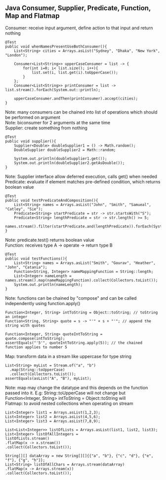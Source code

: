 
## Java Consumer, Supplier, Predicate, Function, Map and Flatmap
Consumer: receive input argument, define action to that input and return nothing
```
@Test
public void whenNamesPresentUseBothConsumer(){
    List<String> cities = Arrays.asList("Sydney", "Dhaka", "New York", "London");

    Consumer<List<String>> upperCaseConsumer = list -> {
        for(int i=0; i< list.size(); i++){
            list.set(i, list.get(i).toUpperCase());
        }
    };
    Consumer<List<String>> printConsumer = list -> list.stream().forEach(System.out::println);

    upperCaseConsumer.andThen(printConsumer).accept(cities);
}
```
Note: many consumers can be chained into list of operations which should be performed on argument \
Note: biconsumer for 2 arguments at the same time \
Supplier: create something from nothing
```
@Test
public void supplier(){
    Supplier<Double> doubleSupplier1 = () -> Math.random();
    DoubleSupplier doubleSupplier2 = Math::random;

    System.out.println(doubleSupplier1.get());
    System.out.println(doubleSupplier2.getAsDouble());
}
```
Note: Supplier interface allow deferred execution, calls get() when needed \
Predicate: evaluate if element matches pre-defined condition, which returns boolean value
```
@Test
public void testPredicateAndComposition(){
    List<String> names = Arrays.asList("John", "Smith", "Samueal", "Catley", "Sie");
    Predicate<String> startPredicate = str -> str.startsWith("S");
    Predicate<String> lengthPredicate = str -> str.length() >= 5;
    names.stream().filter(startPredicate.and(lengthPredicate)).forEach(System.out::println);
}
```
Note: predicate.test() returns boolean value \
Function: receives type A -> operate -> return type B
```
@Test
public void testFunctions(){
    List<String> names = Arrays.asList("Smith", "Gourav", "Heather", "John", "Catania");
    Function<String, Integer> nameMappingFunction = String::length;
    List<Integer> nameLength = names.stream().map(nameMappingFunction).collect(Collectors.toList());
    System.out.println(nameLength);
}
```
Note: functions can be chained by "compose" and can be called independently using function.apply()
```
Function<Integer, String> intToString = Object::toString; // toString an integer
Function<String, String> quote = s -> "'" + s + "'"; // append the string with quotes

Function<Integer, String> quoteIntToString = quote.compose(intToString);
assertEquals("'5'", quoteIntToString.apply(5)); // the chained function applies to number 5

```
Map: transform data in a stream like uppercase for type string 
```
List<String> myList = Stream.of("a", "b")
  .map(String::toUpperCase)
  .collect(Collectors.toList());
assertEquals(asList("A", "B"), myList);
```
Note: map may change the datatype and this depends on the function passed into it. E.g: String::toUpperCase will not change but Function<Integer, String> intToString = Object::toString will \
Flatmap: to avoid nested collections when operating on stream
```
List<Integer> list1 = Arrays.asList(1,2,3);
List<Integer> list2 = Arrays.asList(4,5,6);
List<Integer> list3 = Arrays.asList(7,8,9);
          
List<List<Integer>> listOfLists = Arrays.asList(list1, list2, list3);         
List<Integer> listOfAllIntegers = 
listOfLists.stream()
.flatMap(x -> x.stream())
.collect(Collectors.toList());

String[][] dataArray = new String[][]{{"a", "b"}, {"c", "d"}, {"e", "f"}, {"g", "h"}};
List<String> listOfAllChars = Arrays.stream(dataArray)
.flatMap(x -> Arrays.stream(x))
.collect(Collectors.toList());
```

